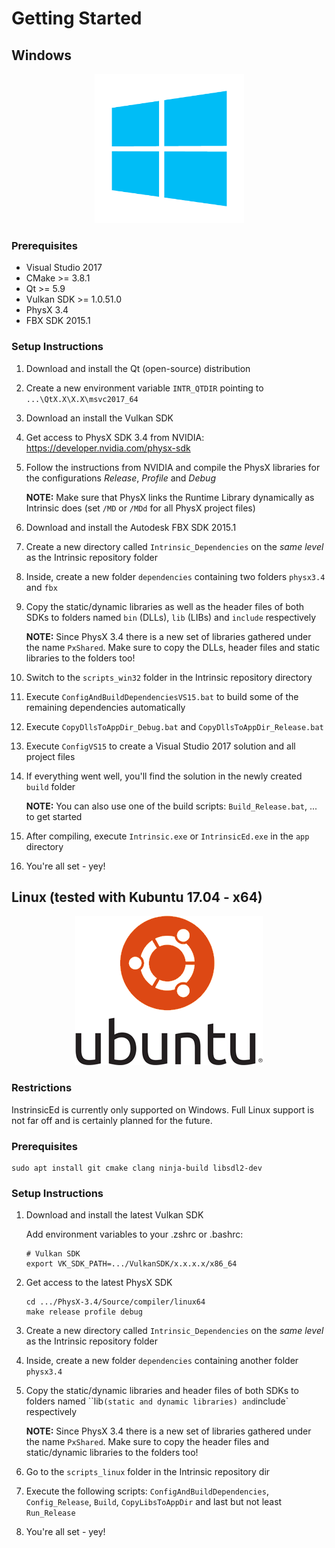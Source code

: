 # Getting Started

## Windows

<p align="center"><img src="media/windows.png" height="239" alt="Windows"/></p>

### Prerequisites

* Visual Studio 2017
* CMake >= 3.8.1
* Qt >= 5.9
* Vulkan SDK >= 1.0.51.0
* PhysX 3.4
* FBX SDK 2015.1

### Setup Instructions

1. Download and install the Qt (open-source) distribution
2. Create a new environment variable `INTR_QTDIR` pointing to `...\QtX.X\X.X\msvc2017_64`

3. Download an install the Vulkan SDK

4. Get access to PhysX SDK 3.4 from NVIDIA: https://developer.nvidia.com/physx-sdk
5. Follow the instructions from NVIDIA and compile the PhysX libraries for the configurations *Release*, *Profile* and *Debug*

    **NOTE:** Make sure that PhysX links the Runtime Library dynamically as Intrinsic does (set `/MD` or `/MDd` for all PhysX project files)

6. Download and install the Autodesk FBX SDK 2015.1

7. Create a new directory called `Intrinsic_Dependencies` on the _same level_ as the Intrinsic repository folder
8. Inside, create a new folder `dependencies` containing two folders `physx3.4` and `fbx`
9. Copy the static/dynamic libraries as well as the header files of both SDKs to folders named `bin` (DLLs), `lib` (LIBs) and `include` respectively

    **NOTE:** Since PhysX 3.4 there is a new set of libraries gathered under the name `PxShared`. Make sure to copy the DLLs, header files and static libraries to the folders too!

10. Switch to the `scripts_win32` folder in the Intrinsic repository directory
11. Execute `ConfigAndBuildDependenciesVS15.bat` to build some of the remaining dependencies automatically
12. Execute `CopyDllsToAppDir_Debug.bat` and `CopyDllsToAppDir_Release.bat`
13. Execute `ConfigVS15` to create a Visual Studio 2017 solution and all project files
14. If everything went well, you'll find the solution in the newly created `build` folder

    **NOTE:** You can also use one of the build scripts: `Build_Release.bat`, ... to get started

15. After compiling, execute `Intrinsic.exe` or `IntrinsicEd.exe` in the `app` directory

16. You're all set - yey!

## Linux (tested with Kubuntu 17.04 - x64)

<p align="center"><img src="media/ubuntu.png" height="239" alt="Ubuntu"/></p>

### Restrictions

InstrinsicEd is currently only supported on Windows. Full Linux support is not far off and is certainly planned for the future.

### Prerequisites

```
sudo apt install git cmake clang ninja-build libsdl2-dev
```

### Setup Instructions

1. Download and install the latest Vulkan SDK

    Add environment variables to your .zshrc or .bashrc:
    ```
    # Vulkan SDK  
    export VK_SDK_PATH=.../VulkanSDK/x.x.x.x/x86_64
    ```

2. Get access to the latest PhysX SDK

   ```
   cd .../PhysX-3.4/Source/compiler/linux64
   make release profile debug
   ```

3. Create a new directory called `Intrinsic_Dependencies` on the _same level_ as the Intrinsic repository folder
4. Inside, create a new folder `dependencies` containing another folder `physx3.4`
9. Copy the static/dynamic libraries and header files of both SDKs to folders named ``lib` (static and dynamic libraries) and `include` respectively

    **NOTE:** Since PhysX 3.4 there is a new set of libraries gathered under the name `PxShared`. Make sure to copy the header files and static/dynamic libraries to the folders too!

10. Go to the `scripts_linux` folder in the Intrinsic repository dir
11. Execute the following scripts: `ConfigAndBuildDependencies`, `Config_Release`, `Build`, `CopyLibsToAppDir` and last but not least `Run_Release`
12. You're all set - yey!
